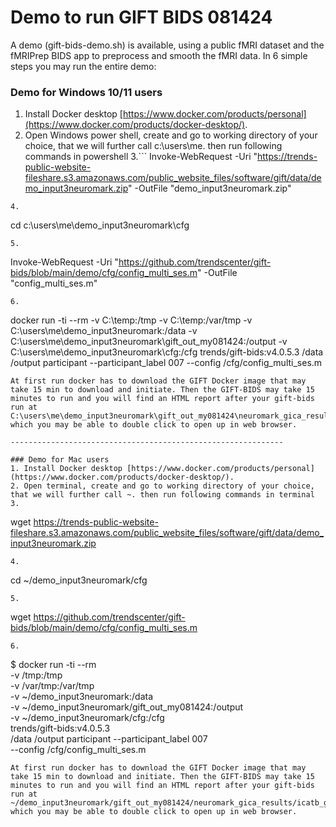 # Demo to run GIFT BIDS 081424

A demo (gift-bids-demo.sh) is available, using a public fMRI dataset and the fMRIPrep BIDS app to preprocess and smooth the fMRI data. In 6 simple steps you may run the entire demo:

### Demo for Windows 10/11 users
1. Install Docker desktop [https://www.docker.com/products/personal](https://www.docker.com/products/docker-desktop/).
2. Open Windows power shell, create and go to working directory of your choice, that we will further call c:\users\me. then run following commands in powershell
3.```
Invoke-WebRequest -Uri "https://trends-public-website-fileshare.s3.amazonaws.com/public_website_files/software/gift/data/demo_input3neuromark.zip" -OutFile "demo_input3neuromark.zip"
```
4.
```
cd c:\users\me\demo_input3neuromark\cfg
```
5.
```
Invoke-WebRequest -Uri "https://github.com/trendscenter/gift-bids/blob/main/demo/cfg/config_multi_ses.m" -OutFile "config_multi_ses.m"
```
6. 
```
docker run -ti --rm -v C:\temp:/tmp  -v C:\temp:/var/tmp -v C:\users\me\demo_input3neuromark\:/data -v C:\users\me\demo_input3neuromark\gift_out_my081424:/output  -v C:\users\me\demo_input3neuromark\cfg\:/cfg  trends/gift-bids:v4.0.5.3 /data /output participant --participant_label 007 --config /cfg/config_multi_ses.m
```
At first run docker has to download the GIFT Docker image that may take 15 min to download and initiate. Then the GIFT-BIDS may take 15 minutes to run and you will find an HTML report after your gift-bids run at C:\users\me\demo_input3neuromark\gift_out_my081424\neuromark_gica_results\icatb_gica_html_report.html, which you may be able to double click to open up in web browser.

-------------------------------------------------------------

### Demo for Mac users
1. Install Docker desktop [https://www.docker.com/products/personal](https://www.docker.com/products/docker-desktop/).
2. Open terminal, create and go to working directory of your choice, that we will further call ~. then run following commands in terminal
3.
```
wget https://trends-public-website-fileshare.s3.amazonaws.com/public_website_files/software/gift/data/demo_input3neuromark.zip
```
4.
```
cd ~/demo_input3neuromark/cfg
```
5.
```
wget https://github.com/trendscenter/gift-bids/blob/main/demo/cfg/config_multi_ses.m
```
6. 
```
$ docker run -ti --rm \
  -v /tmp:/tmp \
  -v /var/tmp:/var/tmp \
  -v ~/demo_input3neuromark:/data \
  -v ~/demo_input3neuromark/gift_out_my081424:/output \
  -v ~/demo_input3neuromark/cfg:/cfg \
  trends/gift-bids:v4.0.5.3 \
    /data /output participant --participant_label 007 \
    --config /cfg/config_multi_ses.m
```
At first run docker has to download the GIFT Docker image that may take 15 min to download and initiate. Then the GIFT-BIDS may take 15 minutes to run and you will find an HTML report after your gift-bids run at ~/demo_input3neuromark/gift_out_my081424/neuromark_gica_results/icatb_gica_html_report.html, which you may be able to double click to open up in web browser.

